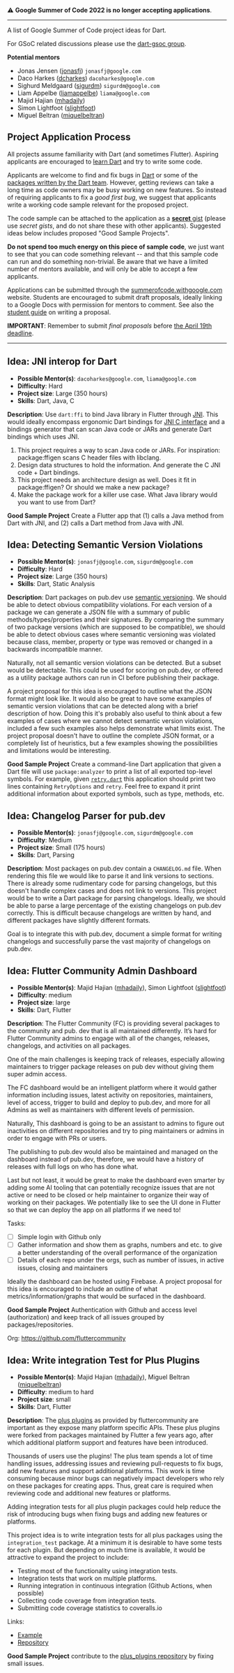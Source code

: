 :warning: **Google Summer of Code 2022 is no longer accepting applications**.

-----------


A list of Google Summer of Code project ideas for Dart.

For GSoC related discussions please use the [dart-gsoc group](https://groups.google.com/forum/#!forum/dart-gsoc).

**Potential mentors**
 * Jonas Jensen ([jonasfj](https://github.com/jonasfj)) `jonasfj@google.com`
 * Daco Harkes ([dcharkes](https://github.com/dcharkes)) `dacoharkes@google.com`
 * Sighurd Meldgaard ([sigurdm](https://github.com/sigurdm))‎ `sigurdm@google.com`
 * Liam Appelbe‎ ([liamappelbe](https://github.com/liamappelbe)) `liama@google.com`
 * Majid Hajian ([mhadaily](https://github.com/mhadaily))
 * Simon Lightfoot ([slightfoot](https://github.com/slightfoot))
 * Miguel Beltran ([miquelbeltran](https://github.com/miquelbeltran))

## Project Application Process
All projects assume familiarity with Dart (and sometimes Flutter). Aspiring applicants are encouraged to [learn Dart](https://dart.dev/guides/language/language-tour) and try to write some code.

Applicants are welcome to find and fix bugs in [Dart](https://github.com/dart-lang/sdk) or some of the [packages written by the Dart team](https://pub.dev/publishers/dart.dev/packages). However, getting reviews can take a long time as code owners may be busy working on new features. So instead of requiring applicants to fix a _good first bug_, we
suggest that applicants write a working code sample relevant for the proposed project.

The code sample can be attached to the application as a [**secret** gist](https://gist.github.com/) (please use _secret gists_, and do not share these with other applicants). Suggested ideas below includes proposed "Good Sample Projects".

**Do not spend too much energy on this piece of sample code**, we just want to see
that you can code something relevant -- and that this sample code can run and do something non-trivial. Be aware that we have a limited number of
mentors available, and will only be able to accept a few applicants.

Applications can be submitted through the [summerofcode.withgoogle.com](https://summerofcode.withgoogle.com/) website. Students are encouraged to submit draft proposals, ideally linking to a Google Docs with permission for mentors to comment. See also the [student guide](https://google.github.io/gsocguides/student/writing-a-proposal) on writing a proposal.

**IMPORTANT**: Remember to submit _final proposals_ before [the April 19th deadline](https://developers.google.com/open-source/gsoc/timeline).

----

## **Idea:** JNI interop for Dart

 - **Possible Mentor(s)**: `dacoharkes@google.com`, `liama@google.com`
 - **Difficulty**: Hard
 - **Project size**: Large (350 hours)
 - **Skills**: Dart, Java, C

**Description**:
Use `dart:ffi` to bind Java library in Flutter through [JNI](https://developer.android.com/training/articles/perf-jni). This would ideally encompass ergonomic Dart bindings for [JNI C interface](https://github.com/openjdk/jdk/blob/master/src/java.base/share/native/include/jni.h) and a bindings generator that can scan Java code or JARs and generate Dart bindings which uses JNI.

1. This project requires a way to scan Java code or JARs. For inspiration: package:ffigen scans C header files with libclang.
2. Design data structures to hold the information. And generate the C JNI code + Dart bindings.
3. This project needs an architecture design as well. Does it fit in package:ffigen? Or should we make a new package?
4. Make the package work for a killer use case. What Java library would you want to use from Dart?

**Good Sample Project**
Create a Flutter app that (1) calls a Java method from Dart with JNI, and (2) calls a Dart method from Java with JNI.

## **Idea:** Detecting Semantic Version Violations

 - **Possible Mentor(s)**: `jonasfj@google.com`, `sigurdm@google.com`
 - **Difficulty**: Hard
 - **Project size**: Large (350 hours)
 - **Skills**: Dart, Static Analysis

**Description**:
Dart packages on pub.dev use [semantic versioning](https://semver.org/). We should be able to detect obvious compatibility violations. For each version of a package we can generate a JSON file with a summary of public methods/types/properties and their signatures. By comparing the summary of two package versions (which are supposed to be compatible), we should be able to detect obvious cases where semantic versioning was violated because class, member, property or type was removed or changed in a backwards incompatible manner.

Naturally, not all semantic version violations can be detected. But a subset would be detectable. This could be used for scoring on pub.dev, or offered as a utility package authors can run in CI before publishing their package.

A project proposal for this idea is encouraged to outline what the JSON format might look like. It would also be great to have some examples of semantic version violations that can be detected along with a brief description of how. Doing this it's probably also useful to think about a few examples of cases where we cannot detect semantic version violations, included a few such examples also helps demonstrate what limits exist. The project proposal doesn't have to outline the complete JSON format, or a completely list of heuristics, but a few examples showing the possibilities and limitations would be interesting.

**Good Sample Project**
Create a command-line Dart application that given a Dart file will use `package:analyzer` to print a list of all exported top-level symbols.
For example, given [`retry.dart`](https://github.com/google/dart-neats/blob/master/retry/lib/retry.dart) this application should print two lines containing `RetryOptions` and `retry`. Feel free to expand it print additional information about exported symbols, such as type, methods, etc.


## **Idea:** Changelog Parser for pub.dev

 - **Possible Mentor(s)**: `jonasfj@google.com`, `sigurdm@google.com`
 - **Difficulty**: Medium
 - **Project size**: Small (175 hours)
 - **Skills**: Dart, Parsing

**Description**:
Most packages on pub.dev contain a `CHANGELOG.md` file. When rendering this
file we would like to parse it and link versions to sections. There is already
some rudimentary code for parsing changelogs, but this doesn't handle
complex cases and does not link to versions. This project would be to write
a Dart package for parsing changelogs. Ideally, we should be able to parse
a large percentage of the existing changelogs on pub.dev correctly. This is
difficult because changelogs are written by hand, and different packages
have slightly different formats.

Goal is to integrate this with pub.dev, document a simple format for writing
changelogs and successfully parse the vast majority of changelogs on pub.dev.

## **Idea:** Flutter Community Admin Dashboard

 - **Possible Mentor(s)**: Majid Hajian ([mhadaily](https://github.com/mhadaily)), Simon Lightfoot ([slightfoot](https://github.com/slightfoot))
 - **Difficulty**: medium
 - **Project size**: large
 - **Skills**: Dart, Flutter

**Description**:
The Flutter Community (FC) is providing several packages to the community and pub. dev that is all maintained differently. It’s hard for Flutter Community admins to engage with all of the changes, releases, changelogs, and activities on all packages. 

One of the main challenges is keeping track of releases, especially allowing maintainers to trigger package releases on pub dev without giving them super admin access. 

The FC dashboard would be an intelligent platform where it would gather information including issues, latest activity on repositories, maintainers, level of access, trigger to build and deploy to pub.dev, and more for all Admins as well as maintainers with different levels of permission. 

Naturally, This dashboard is going to be an assistant to admins to figure out inactivities on different repositories and try to ping maintainers or admins in order to engage with PRs or users. 

The publishing to pub.dev would also be maintained and managed on the dashboard instead of pub.dev, therefore, we would have a history of releases with full logs on who has done what. 

Last but not least, it would be great to make the dashboard even smarter by adding some AI tooling that can potentially recognize issues that are not active or need to be closed or help maintainer to organize their way of working on their packages. We potentially like to see the UI done in Flutter so that we can deploy the app on all platforms if we need to! 

Tasks:

* [ ] Simple login with Github only
* [ ] Gather information and show them as graphs, numbers and etc. to give a better understanding of the overall performance of the organization 
* [ ] Details of each repo under the orgs, such as number of issues, in active issues, closing and maintainers 

Ideally the dashboard can be hosted using Firebase. A project proposal for this idea is encouraged to include an outline of what metrics/information/graphs that would be surfaced in the dashboard. 


**Good Sample Project** Authentication with Github and access level (authorization) and keep track of all issues grouped by packages/repositories.

Org: https://github.com/fluttercommunity

## **Idea:** Write integration Test for Plus Plugins 

 - **Possible Mentor(s)**: Majid Hajian ([mhadaily](https://github.com/mhadaily)), Miguel Beltran ([miquelbeltran](https://github.com/miquelbeltran))
 - **Difficulty**: medium to hard
 - **Project size**: small
 - **Skills**: Dart, Flutter

**Description**:
The [plus plugins](https://plus.fluttercommunity.dev/) as provided by fluttercommunity are important as they expose many platform specific APIs. These plus plugins were forked from packages maintained by Flutter a few years ago, after which additional platform support and features have been introduced.

Thousands of users use the plugins! The plus team spends a lot of time handling issues, addressing issues and reviewing pull-requests to fix bugs, add new features and support additional platforms. This work is time consuming because minor bugs can negatively impact developers who rely on these packages for creating apps. Thus, great care is required when reviewing code and additional new features or platforms.

Adding integration tests for all plus plugin packages could help reduce the risk of introducing bugs when fixing bugs and adding new features or platforms.

This project idea is to write integration tests for all plus packages using the `integration_test` package. At a minimum it is desirable to have some tests for each plugin. But depending on much time is available, it would be attractive to expand the project to include:
 * Testing most of the functionality using integration tests.
 * Integration tests that work on multiple platforms.
 * Running integration in continuous integration (Github Actions, when possible)
 * Collecting code coverage from integration tests.
 * Submitting code coverage statistics to coveralls.io

Links:
 * [Example](https://github.com/fluttercommunity/plus_plugins/blob/main/packages/android_alarm_manager_plus/example/integration_test/android_alarm_manager_plus.dart)
 * [Repository](https://github.com/fluttercommunity/plus_plugins/)

**Good Sample Project** contribute to the [plus_plugins repository](https://github.com/fluttercommunity/plus_plugins/) by fixing small issues.


